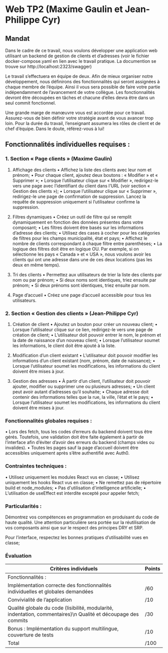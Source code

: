 # Web TP2 (Maxime Gaulin et Jean-Philippe Cyr)

## Mandat

Dans le cadre de ce travail, nous voulons développer une application web utilisant un backend de gestion de clients et d’adresses (voir le fichier docker-compose.yaml en lien avec le travail pratique. La documention se trouve sur http://localhost:2323/swagger) 

Le travail s’effectuera en équipe de deux. Afin de mieux organiser notre développement, nous définirons des fonctionnalités qui seront assignées à chaque membre de l’équipe. Ainsi il vous sera possible de faire votre partie indépendamment de l’avancement de votre collègue. Les fonctionnalités devront être découpées en tâches et chacune d’elles devra être dans un seul commit fonctionnel.

Une grande marge de manœuvre vous est accordée pour ce travail. Assurez-vous de bien définir votre stratégie avant de vous avancer trop loin. Pour la durée du travail, l’enseignant assumera les rôles de client et de chef d’équipe. Dans le doute, référez-vous à lui!

## Fonctionnalités individuelles requises :

### 1.	Section « Page clients » (Maxime Gaulin)

1.	Affichage des clients
•	Affichez la liste des clients avec leur nom et prénom;
•	Pour chaque client, ajoutez deux boutons : « Modifier » et « Supprimer »;
•	Lorsque l’utilisateur clique sur « Modifier », redirigez-le vers une page avec l’identifiant du client dans l’URL (voir section « Gestion des clients »);
•	Lorsque l’utilisateur clique sur « Supprimer », redirigez-le une page de confirmation de suppression. Lancez la requête de suppression uniquement si l’utilisateur confirme la suppression.

2.	Filtres dynamiques
•	Créez un outil de filtre qui se remplit dynamiquement en fonction des données présentes dans votre composant;
•	Les filtres doivent être basés sur les informations d’adresse des clients;
•	Utilisez des cases à cocher pour les catégories de filtres pour les champs municipalité, état et pays;
•	Affichez le nombre de clients correspondant à chaque filtre entre parenthèses;
•	La logique des filtres doit être en logique OU. Par exemple, si on sélectionne les pays « Canada » et « USA », nous voulons avoir les clients qui ont une adresse dans une de ces deux locations (pas les deux en même temps).

3.	Tri des clients
•	Permettez aux utilisateurs de trier la liste des clients par nom ou par prénom;
•	Si deux noms sont identiques, triez ensuite par prénom;
•	Si deux prénoms sont identiques, triez ensuite par nom.

4.	Page d’accueil
•	Créez une page d’accueil accessible pour tous les utilisateurs.

### 2.	Section « Gestion des clients » (Jean-Philippe Cyr)

1.	Création de client
•	Ajoutez un bouton pour créer un nouveau client;
•	Lorsque l’utilisateur clique sur ce lien, redirigez-le vers une page de création de client;
•	L’utilisateur doit pouvoir entrer le nom, le prénom et la date de naissance d’un nouveau client;
•	Lorsque l’utilisateur soumet les informations, le client doit être ajouté à la liste.

2.	Modification d’un client existant
•	L’utilisateur doit pouvoir modifier les informations d’un client existant (nom, prénom, date de naissance);
•	Lorsque l’utilisateur soumet les modifications, les informations du client doivent être mises à jour.

3.	Gestion des adresses
•	À partir d’un client, l’utilisateur doit pouvoir ajouter, modifier ou supprimer une ou plusieurs adresses;
•	Un client peut avoir autant d’adresses qu’il souhaite;
•	Chaque adresse doit contenir des informations telles que la rue, la ville, l’état et le pays;
•	Lorsque l’utilisateur soumet les modifications, les informations du client doivent être mises à jour.

### Fonctionnalités globales requises :
•	Lors des fetch, tous les codes d’erreurs du backend doivent tous être gérés. Toutefois, une validation doit être faite également à partir de l’interface afin d’éviter d’avoir des erreurs du backend (champs vides ou invalides).
•	Toutes les pages sauf la page d’accueil doivent être accessibles uniquement après s’être authentifié avec Auth0.

### Contraintes techniques :
•	Utilisez uniquement les modules React vus en classe;
•	Utilisez uniquement les hooks React vus en classe;
•	Ne remettez pas de répertoire build et node_modules;
•	Pas d'utilisation d'intelligence artificielle;
•	L’utilisation de useEffect est interdite excepté pour appeler fetch;

### Particularités :

Démontrez vos compétences en programmation en produisant du code de haute qualité. Une attention particulière sera portée sur la réutilisation de vos composants ainsi que sur le respect des principes DRY et SRP. 

Pour l’interface, respectez les bonnes pratiques d’utilisabilité vues en classe;

### Évaluation

| Critères individuels | Points |
| --- | --- |
| Fonctionnalités : |
| Implémentation correcte des fonctionnalités individuelles et globales demandées |	/60 |
| Convivialité de l’application |	/10 |
| Qualité globale du code (lisibilité, modularité, indentation, commentaires)\n Qualité et découpage des commits | /30 |
| Bonus : Implémentation du support multilingue, couverture de tests | /10 |
| Total | /100 |
